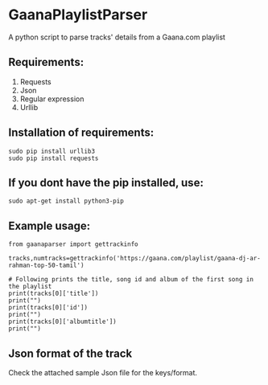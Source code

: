 # GaanaPlaylistParser
A python script to parse tracks' details from a Gaana.com playlist

## Requirements:  
1. Requests  
2. Json  
3. Regular expression  
4. Urllib  

## Installation of requirements:  
```
sudo pip install urllib3  
sudo pip install requests
```  

## If you dont have the pip installed, use:  
```
sudo apt-get install python3-pip
```

## Example usage:  
```
from gaanaparser import gettrackinfo  

tracks,numtracks=gettrackinfo('https://gaana.com/playlist/gaana-dj-ar-rahman-top-50-tamil')  

# Following prints the title, song id and album of the first song in the playlist  
print(tracks[0]['title'])
print("")
print(tracks[0]['id'])
print("")  
print(tracks[0]['albumtitle'])  
print("")  

```

## Json format of the track  
Check the attached sample Json file for the keys/format.  
